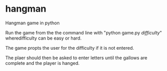 # hangman
Hangman game in python

Run the game from the the command line with "python game.py *difficulty*" wheredifficulty can be easy or hard.

The game propts the user for the difficulty if it is not entered.

The plaer should then be asked to enter letters until the gallows are complete and the player is hanged.
